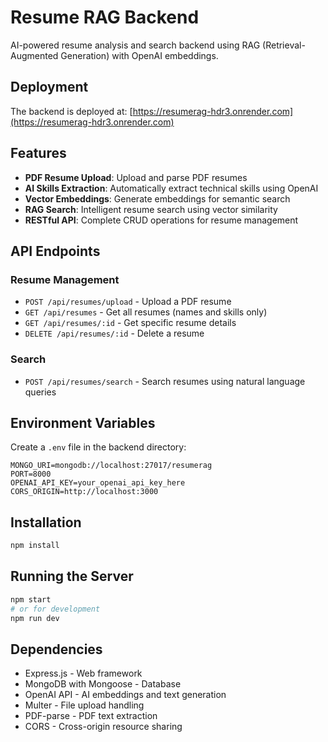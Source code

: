 # Resume RAG Backend

AI-powered resume analysis and search backend using RAG (Retrieval-Augmented Generation) with OpenAI embeddings.

## Deployment

The backend is deployed at: [https://resumerag-hdr3.onrender.com](https://resumerag-hdr3.onrender.com)

## Features

- **PDF Resume Upload**: Upload and parse PDF resumes
- **AI Skills Extraction**: Automatically extract technical skills using OpenAI
- **Vector Embeddings**: Generate embeddings for semantic search
- **RAG Search**: Intelligent resume search using vector similarity
- **RESTful API**: Complete CRUD operations for resume management

## API Endpoints

### Resume Management
- `POST /api/resumes/upload` - Upload a PDF resume
- `GET /api/resumes` - Get all resumes (names and skills only)
- `GET /api/resumes/:id` - Get specific resume details
- `DELETE /api/resumes/:id` - Delete a resume

### Search
- `POST /api/resumes/search` - Search resumes using natural language queries

## Environment Variables

Create a `.env` file in the backend directory:

```env
MONGO_URI=mongodb://localhost:27017/resumerag
PORT=8000
OPENAI_API_KEY=your_openai_api_key_here
CORS_ORIGIN=http://localhost:3000
```

## Installation

```bash
npm install
```

## Running the Server

```bash
npm start
# or for development
npm run dev
```

## Dependencies

- Express.js - Web framework
- MongoDB with Mongoose - Database
- OpenAI API - AI embeddings and text generation
- Multer - File upload handling
- PDF-parse - PDF text extraction
- CORS - Cross-origin resource sharing















